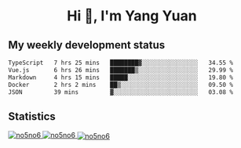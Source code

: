 <h1 align="center">Hi 👋, I'm Yang Yuan</h1>


## My weekly development status
<!--START_SECTION:waka-->

```txt
TypeScript   7 hrs 25 mins   ████████▓░░░░░░░░░░░░░░░░   34.55 %
Vue.js       6 hrs 26 mins   ███████▒░░░░░░░░░░░░░░░░░   29.99 %
Markdown     4 hrs 15 mins   █████░░░░░░░░░░░░░░░░░░░░   19.80 %
Docker       2 hrs 2 mins    ██▒░░░░░░░░░░░░░░░░░░░░░░   09.50 %
JSON         39 mins         ▓░░░░░░░░░░░░░░░░░░░░░░░░   03.08 %
```

<!--END_SECTION:waka-->

## Statistics
<a href="https://github.com/anuraghazra/github-readme-stats">
  <img src="https://github-readme-stats.vercel.app/api/top-langs/?username=no5no6&theme=dracula" alt="no5no6">
</a>
<a href="https://github.com/anuraghazra/github-readme-stats">
  <img src="https://github-readme-stats.vercel.app/api?username=no5no6&show_icons=true&theme=dracula&line_height=40" alt="no5no6">
</a>
<a href="https://github.com/anuraghazra/github-readme-stats">
  <img align="center" src="https://github-readme-streak-stats.herokuapp.com/?user=no5no6&theme=dracula" alt="no5no6" />
</a>